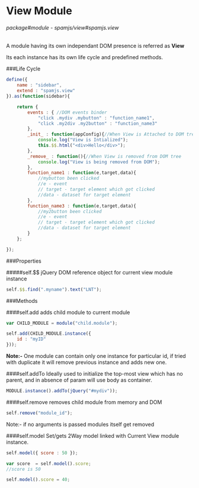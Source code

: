 # View Module

###### package#module - spamjs/view#spamjs.view

A module having its own independant DOM presence is referred as **View**

Its each instance has its own life cycle and predefined methods.

###Life Cycle
```javascript
define({
    name : "sidebar",
    extend : "spamjs.view"
}).as(function(sidebar){

    return {
        events : { //DOM events binder
            "click .mydiv .mybutton" : "function_name1",
            "click .my2div .my2button" : "function_name3"
        },
        _init_ : function(appConfig){//When View is Attached to DOM tree
            console.log("View is Intialized");
            this.$$.html("<div>Hello</div>");
        },
        _remove_ : function(){//When View is removed from DOM tree
            console.log("View is being removed from DOM");
        },
        function_name1 : function(e,target,data){
            //mybutton been clicked
            //e - event
            // target - target element which got clicked
            //data - dataset for target element
        },
        function_name3 : function(e,target,data){
            //my2button been clicked
            //e - event
            // target - target element which got clicked
            //data - dataset for target element
        }
    };

});
```

###Properties

#####self.$$
jQuery DOM reference object for current view module instance
```javascript
self.$$.find(".myname").text("LNT");

```


###Methods

####self.add
adds child module to current module
```javascript
var CHILD_MODULE = module("child.module");

self.add(CHILD_MODULE.instance({
    id : "myID"
}));

```
**Note:-** One module can contain only one instance for particular id, if tried with duplicate it will remove previous instance and adds new one.

####self.addTo
Ideally used to initialize the top-most view which has no parent, and in absence of param will use body as container.
```javascript
MODULE.instance().addTo(jQuery("#mydiv"));
```

####self.remove
removes child module from memory and DOM
```javascript
self.remove("module_id");
```
Note:- if no arguments is passed modules itself get removed

####self.model
Set/gets 2Way model linked with Current View module instance.
```javascript
self.model({ score : 50 });

var score  = self.model().score;
//score is 50

self.model().score = 40;

```








